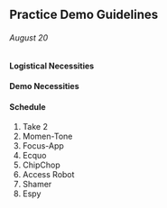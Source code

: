 ## Practice Demo Guidelines
###### August 20


#### Logistical Necessities


#### Demo Necessities


#### Schedule  
  
1.  Take 2
2.  Momen-Tone  
3.  Focus-App	
4.  Ecquo	 
5.  ChipChop	
6.  Access Robot  
7.  Shamer  
8.  Espy  
